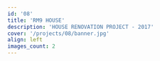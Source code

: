 ```yaml
---
id: '08'
title: 'RM9 HOUSE'
description: 'HOUSE RENOVATION PROJECT - 2017'
cover: '/projects/08/banner.jpg'
align: left
images_count: 2
---
```

